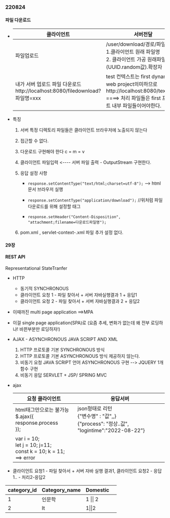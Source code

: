 ### 220824

#### 파일 다운로드

- | 클라이언트                                                   | 서버전달                                                     |
  | ------------------------------------------------------------ | ------------------------------------------------------------ |
  | 파일업로드                                                   | /user/download/경로/파일저장<br>1.클라이언트 원래 파일명<br>2. 클라이언트 가공 원래파일(UUID.random값).확장자 |
  | 내가 서버 업로드 파일 다운로드<br>http://localhost:8080/filedownload?파일명=xxx | test 컨텍스트는 first dynamic web project의미하므로 http://localhost:8080/text/xxxx <br>====> 처리 파일들은 first 프로젝트 내부 파일들이어야한다. |



- 특징

  1. 서버 특정 디렉토리 파일들은 클라이언트 브라우저에 노출되지 않는다

  2. 접근할 수 없다.

  3. 다운로드 구현해야 한다 c = m = v

  4. 클라이언트 파일입력 <---- 서버 파일 출력 - OutputStream 구현한다.

  5. 응답 설정 사항

     - `response.setContentType("text/html;charset=utf-8");` --> html 문서 브라우저 실행

     - `response.setContentType("application/download");` //위처럼 파일 다운로드를 위해 설정할 태그

     - `response.setHeader("Content-Disposition", "attachment;filename=다운로드파일명");`

  6. pom.xml , servlet-context-.xml 파일 추가 설정 없다.



#### 29장

#### REST API

Representational StateTranfer

- HTTP

  - 동기적 SYNCHRONOUS
  - 클라이언트 요청 1 - 파일 찾아서 + 서버 자바실행결과 1 + 응답1
  - 클라이언트 요청 2 - 파일 찾아서 + 서버 자바실행결과 2 + 응답2

- 이때까진 multi page application ==>MPA

- 이걸 single page application(SPA)로 (요즘 추세, 변화가 없는데 왜 전부 로딩하냐! 바뀐부분만 로딩하자!)

- AJAX - ASYNCHRONOUS JAVA SCRIPT AND XML

  1. HTTP 프로토콜 기본 SYNCHRONOUS 방식
  2. HTTP 프로토콜 기본 ASYNCHRONOUS 방식 제공하지 않는다.
  3. 비동기 요청 JAVA SCRIPT 언어 ASYNCHRONOUS 구현 --> JQUERY 1개 함수 구현
  4. 비동기 응답 SERVLET + JSP/ SPRING MVC

- ajax

  | 요청 클라이언트                                              | 응답서버                                                     |
  | ------------------------------------------------------------ | ------------------------------------------------------------ |
  | html태그만으로는 불가능<br>$.ajax({ <br>response.process<br>}); | json형태로 리턴<br>{"변수명" : "값",,}<br>{"process": "정상..값", "logintime":"2022-08-22"} |
  | var i = 10;<br>let j = 10; j=11; <br>const k = 10; k = 11; ==> error |                                                              |

  

- 클라이언트 요청1 - 파일 찾아서 + 서버 자바 실행 결과1, 클라이언트 요청2 - 응답1.. - 처리2-응답2

| category_id | Category_name | Domestic  |      |
| ----------- | ------------- | --------- | ---- |
| 1           | 인문학        | 1  \|\| 2 |      |
| 2           | It            | 1\|\|2    |      |

